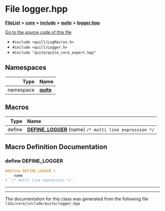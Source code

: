 

# File logger.hpp



[**FileList**](files.md) **>** [**core**](dir_6f77a39b07c019ccd7492ea87272f732.md) **>** [**include**](dir_25de89a49d1da2858ac6330785c12b40.md) **>** [**quite**](dir_6f50b8774c4552618988001c2022dcf6.md) **>** [**logger.hpp**](logger_8hpp.md)

[Go to the source code of this file](logger_8hpp_source.md)



* `#include <quill/LogMacros.h>`
* `#include <quill/Logger.h>`
* `#include "quite/quite_core_export.hpp"`













## Namespaces

| Type | Name |
| ---: | :--- |
| namespace | [**quite**](namespacequite.md) <br> |



















































## Macros

| Type | Name |
| ---: | :--- |
| define  | [**DEFINE\_LOGGER**](logger_8hpp.md#define-define_logger) (name) `/* multi line expression */`<br> |

## Macro Definition Documentation





### define DEFINE\_LOGGER 

```C++
#define DEFINE_LOGGER (
    name
) `/* multi line expression */`
```




<hr>

------------------------------
The documentation for this class was generated from the following file `libs/core/include/quite/logger.hpp`

